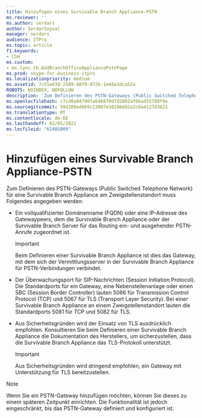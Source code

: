 ```yaml
---
title: Hinzufügen eines Survivable Branch Appliance-PSTN
ms.reviewer: ''
ms.author: serdars
author: SerdarSoysal
manager: serdars
audience: ITPro
ms.topic: article
f1.keywords:
- CSH
ms.custom:
- ms.lync.tb.AddBranchOfficeAppliancePstnPage
ms.prod: skype-for-business-itpro
ms.localizationpriority: medium
ms.assetid: 7c55a43d-2589-48f9-972b-1e48a3dca52a
ROBOTS: NOINDEX, NOFOLLOW
description: 'Zum Definieren des PSTN-Gateways (Public Switched Telephone Network) für eine Survivable Branch Appliance am Zweigstellenstandort muss Folgendes angegeben werden:'
ms.openlocfilehash: c7cd0a04790fa646870d7d2002af6ba455780f9e
ms.sourcegitcommit: 59d209ed669c13807e38196dd2a2c0a4127d3621
ms.translationtype: MT
ms.contentlocale: de-DE
ms.lasthandoff: 02/05/2022
ms.locfileid: "62401009"
---
```

# <a name="add-survivable-branch-appliance-pstn"></a>Hinzufügen eines Survivable Branch Appliance-PSTN
 
Zum Definieren des PSTN-Gateways (Public Switched Telephone Network) für eine Survivable Branch Appliance am Zweigstellenstandort muss Folgendes angegeben werden: 
  
- Ein vollqualifizierter Domänenname (FQDN) oder eine IP-Adresse des Gatewaypeers, dem die Survivable Branch Appliance oder der Survivable Branch Server für das Routing ein- und ausgehender PSTN-Anrufe zugeordnet ist.
    
    > [!IMPORTANT]
    > Beim Definieren einer Survivable Branch Appliance ist dies das Gateway, mit dem sich der Vermittlungsserver in der Survivable Branch Appliance für PSTN-Verbindungen verbindet. 
  
- Der Überwachungsport für SIP-Nachrichten (Session Initiation Protocol). Die Standardports für ein Gateway, eine Nebenstellenanlage oder einen SBC (Session Border Controller) lauten 5066 für Transmission Control Protocol (TCP) und 5067 für TLS (Transport Layer Security). Bei einer Survivable Branch Appliance an einem Zweigstellenstandort lauten die Standardports 5081 für TCP und 5082 für TLS.
    
- Aus Sicherheitsgründen wird der Einsatz von TLS ausdrücklich empfohlen. Konsultieren Sie beim Definieren einer Survivable Branch Appliance die Dokumentation des Herstellers, um sicherzustellen, dass die Survivable Branch Appliance das TLS-Protokoll unterstützt.
    
    > [!IMPORTANT]
    > Aus Sicherheitsgründen wird dringend empfohlen, ein Gateway mit Unterstützung für TLS bereitzustellen. 
  
> [!NOTE]
> Wenn Sie ein PSTN-Gateway hinzufügen möchten, können Sie dieses zu einem späteren Zeitpunkt einrichten. Die Funktionalität ist jedoch eingeschränkt, bis das PSTN-Gateway definiert und konfiguriert ist. 
  


